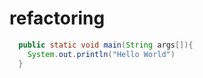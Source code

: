 # refactoring
``` java
  public static void main(String args[]){
    System.out.println("Hello World")
  }
```
